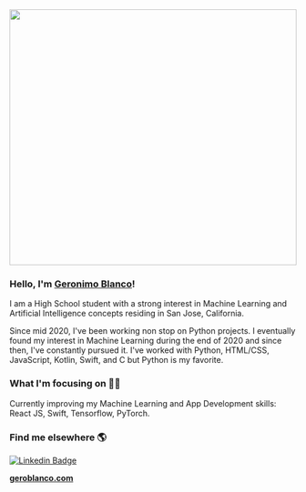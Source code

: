 <img src="https://media.giphy.com/media/ZVik7pBtu9dNS/giphy.gif" width="100%" height="450px">

### Hello, I'm [Geronimo Blanco](https://www.geroblanco.com)!

I am a High School student with a strong interest in Machine Learning and Artificial Intelligence concepts residing in San Jose, California.

Since mid 2020, I've been working non stop on Python projects. I eventually found my interest in Machine Learning during the end of 2020 and since then, I've constantly pursued it. I've worked with Python, HTML/CSS, JavaScript, Kotlin, Swift, and C but Python is my favorite.

### What I'm focusing on 👨‍💻

Currently improving my Machine Learning and App Development skills: React JS, Swift, Tensorflow, PyTorch.<br />

### Find me elsewhere 🌎

[![Linkedin Badge](https://img.shields.io/badge/-LinkedIn-blue?style=flat-square&logo=Linkedin&logoColor=white&link=https://www.linkedin.com/in/harshkumarkhatri/)](https://www.linkedin.com/in/vinayven/)

**[geroblanco.com](https://www.geroblanco.com/)**
